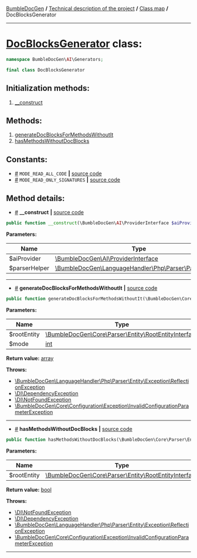 <!-- {% raw %} -->
<embed> <a href="/docs/README.md">BumbleDocGen</a> <b>/</b> <a href="/docs/tech/readme.md">Technical description of the project</a> <b>/</b> <a href="/docs/tech/map.md">Class map</a> <b>/</b> DocBlocksGenerator<hr> </embed>

<h1>
    <a href="https://github.com/bumble-tech/bumble-doc-gen/blob/master/src/AI/Generators/DocBlocksGenerator.php#L17">DocBlocksGenerator</a> class:
</h1>





```php
namespace BumbleDocGen\AI\Generators;

final class DocBlocksGenerator
```








<h2>Initialization methods:</h2>

<ol>
<li>
    <a href="#m-construct">__construct</a>
    </li>
</ol>

<h2>Methods:</h2>

<ol>
<li>
    <a href="#mgeneratedocblocksformethodswithoutit">generateDocBlocksForMethodsWithoutIt</a>
    </li>
<li>
    <a href="#mhasmethodswithoutdocblocks">hasMethodsWithoutDocBlocks</a>
    </li>
</ol>


<h2>Constants:</h2>
<ul>
            <li><a name="qmode-read-all-code"
               href="#qmode-read-all-code">#</a>
            <code>MODE_READ_ALL_CODE</code>                   <b>|</b> <a href="/src/AI/Generators/DocBlocksGenerator.php#L20">source
                    code</a> </li>
            <li><a name="qmode-read-only-signatures"
               href="#qmode-read-only-signatures">#</a>
            <code>MODE_READ_ONLY_SIGNATURES</code>                   <b>|</b> <a href="/src/AI/Generators/DocBlocksGenerator.php#L19">source
                    code</a> </li>
    </ul>





<h2>Method details:</h2>

<div class='method_description-block'>

<ul>
<li><a name="m-construct" href="#m-construct">#</a>
 <b>__construct</b>
    <b>|</b> <a href="https://github.com/bumble-tech/bumble-doc-gen/blob/master/src/AI/Generators/DocBlocksGenerator.php#L22">source code</a></li>
</ul>

```php
public function __construct(\BumbleDocGen\AI\ProviderInterface $aiProvider, \BumbleDocGen\LanguageHandler\Php\Parser\ParserHelper $parserHelper);
```



<b>Parameters:</b>

<table>
    <thead>
    <tr>
        <th>Name</th>
        <th>Type</th>
        <th>Description</th>
    </tr>
    </thead>
    <tbody>
            <tr>
            <td>$aiProvider</td>
            <td><a href='https://github.com/bumble-tech/bumble-doc-gen/blob/master/src/AI/ProviderInterface.php'>\BumbleDocGen\AI\ProviderInterface</a></td>
            <td>-</td>
        </tr>
            <tr>
            <td>$parserHelper</td>
            <td><a href='https://github.com/bumble-tech/bumble-doc-gen/blob/master/src/LanguageHandler/Php/Parser/ParserHelper.php'>\BumbleDocGen\LanguageHandler\Php\Parser\ParserHelper</a></td>
            <td>-</td>
        </tr>
        </tbody>
</table>



</div>
<hr>
<div class='method_description-block'>

<ul>
<li><a name="mgeneratedocblocksformethodswithoutit" href="#mgeneratedocblocksformethodswithoutit">#</a>
 <b>generateDocBlocksForMethodsWithoutIt</b>
    <b>|</b> <a href="https://github.com/bumble-tech/bumble-doc-gen/blob/master/src/AI/Generators/DocBlocksGenerator.php#L55">source code</a></li>
</ul>

```php
public function generateDocBlocksForMethodsWithoutIt(\BumbleDocGen\Core\Parser\Entity\RootEntityInterface $rootEntity, int $mode = self::MODE_READ_ONLY_SIGNATURES): array;
```



<b>Parameters:</b>

<table>
    <thead>
    <tr>
        <th>Name</th>
        <th>Type</th>
        <th>Description</th>
    </tr>
    </thead>
    <tbody>
            <tr>
            <td>$rootEntity</td>
            <td><a href='https://github.com/bumble-tech/bumble-doc-gen/blob/master/src/Core/Parser/Entity/RootEntityInterface.php'>\BumbleDocGen\Core\Parser\Entity\RootEntityInterface</a></td>
            <td>-</td>
        </tr>
            <tr>
            <td>$mode</td>
            <td><a href='https://www.php.net/manual/en/language.types.integer.php'>int</a></td>
            <td>-</td>
        </tr>
        </tbody>
</table>

<b>Return value:</b> <a href='https://www.php.net/manual/en/language.types.array.php'>array</a>


<b>Throws:</b>
<ul>
<li>
    <a href="/docs/tech/classes/ReflectionException_2.md">\BumbleDocGen\LanguageHandler\Php\Parser\Entity\Exception\ReflectionException</a></li>

<li>
    <a href="https://github.com/PHP-DI/PHP-DI/blob/master/src/DependencyException.php">\DI\DependencyException</a></li>

<li>
    <a href="https://github.com/PHP-DI/PHP-DI/blob/master/src/NotFoundException.php">\DI\NotFoundException</a></li>

<li>
    <a href="/docs/tech/classes/InvalidConfigurationParameterException_2.md">\BumbleDocGen\Core\Configuration\Exception\InvalidConfigurationParameterException</a></li>

</ul>

</div>
<hr>
<div class='method_description-block'>

<ul>
<li><a name="mhasmethodswithoutdocblocks" href="#mhasmethodswithoutdocblocks">#</a>
 <b>hasMethodsWithoutDocBlocks</b>
    <b>|</b> <a href="https://github.com/bumble-tech/bumble-doc-gen/blob/master/src/AI/Generators/DocBlocksGenerator.php#L34">source code</a></li>
</ul>

```php
public function hasMethodsWithoutDocBlocks(\BumbleDocGen\Core\Parser\Entity\RootEntityInterface $rootEntity): bool;
```



<b>Parameters:</b>

<table>
    <thead>
    <tr>
        <th>Name</th>
        <th>Type</th>
        <th>Description</th>
    </tr>
    </thead>
    <tbody>
            <tr>
            <td>$rootEntity</td>
            <td><a href='https://github.com/bumble-tech/bumble-doc-gen/blob/master/src/Core/Parser/Entity/RootEntityInterface.php'>\BumbleDocGen\Core\Parser\Entity\RootEntityInterface</a></td>
            <td>-</td>
        </tr>
        </tbody>
</table>

<b>Return value:</b> <a href='https://www.php.net/manual/en/language.types.boolean.php'>bool</a>


<b>Throws:</b>
<ul>
<li>
    <a href="https://github.com/PHP-DI/PHP-DI/blob/master/src/NotFoundException.php">\DI\NotFoundException</a></li>

<li>
    <a href="https://github.com/PHP-DI/PHP-DI/blob/master/src/DependencyException.php">\DI\DependencyException</a></li>

<li>
    <a href="/docs/tech/classes/ReflectionException_2.md">\BumbleDocGen\LanguageHandler\Php\Parser\Entity\Exception\ReflectionException</a></li>

<li>
    <a href="/docs/tech/classes/InvalidConfigurationParameterException_2.md">\BumbleDocGen\Core\Configuration\Exception\InvalidConfigurationParameterException</a></li>

</ul>

</div>
<hr>

<!-- {% endraw %} -->